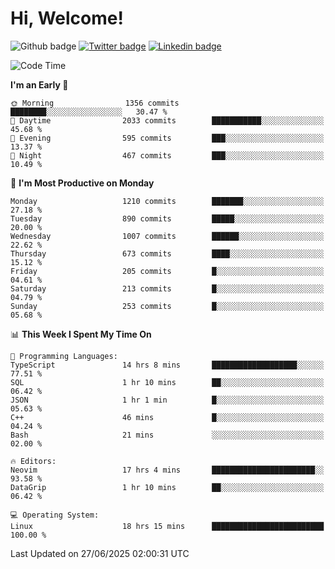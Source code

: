   # Hi, Welcome!
  ![Github badge](https://img.shields.io/github/followers/kraken-afk.svg?style=social&label=Follow&maxAge=2592000)
  [![Twitter badge](https://img.shields.io/badge/-Twitter-00acee?style=flat-square&logo=Twitter&logoColor=white)](https://twitter.com/trshppl)
  [![Linkedin badge](https://img.shields.io/badge/LinkedIn-0077B5?style=flat-square&logo=linkedin&logoColor=white)](https://www.linkedin.com/in/noveanrer)
<!--START_SECTION:waka-->
![Code Time](http://img.shields.io/badge/Code%20Time-1%2C031%20hrs%2035%20mins-blue)

**I'm an Early 🐤** 

```text
🌞 Morning                1356 commits        ████████░░░░░░░░░░░░░░░░░   30.47 % 
🌆 Daytime                2033 commits        ███████████░░░░░░░░░░░░░░   45.68 % 
🌃 Evening                595 commits         ███░░░░░░░░░░░░░░░░░░░░░░   13.37 % 
🌙 Night                  467 commits         ███░░░░░░░░░░░░░░░░░░░░░░   10.49 % 
```
📅 **I'm Most Productive on Monday** 

```text
Monday                   1210 commits        ███████░░░░░░░░░░░░░░░░░░   27.18 % 
Tuesday                  890 commits         █████░░░░░░░░░░░░░░░░░░░░   20.00 % 
Wednesday                1007 commits        ██████░░░░░░░░░░░░░░░░░░░   22.62 % 
Thursday                 673 commits         ████░░░░░░░░░░░░░░░░░░░░░   15.12 % 
Friday                   205 commits         █░░░░░░░░░░░░░░░░░░░░░░░░   04.61 % 
Saturday                 213 commits         █░░░░░░░░░░░░░░░░░░░░░░░░   04.79 % 
Sunday                   253 commits         █░░░░░░░░░░░░░░░░░░░░░░░░   05.68 % 
```


📊 **This Week I Spent My Time On** 

```text
💬 Programming Languages: 
TypeScript               14 hrs 8 mins       ███████████████████░░░░░░   77.51 % 
SQL                      1 hr 10 mins        ██░░░░░░░░░░░░░░░░░░░░░░░   06.42 % 
JSON                     1 hr 1 min          █░░░░░░░░░░░░░░░░░░░░░░░░   05.63 % 
C++                      46 mins             █░░░░░░░░░░░░░░░░░░░░░░░░   04.24 % 
Bash                     21 mins             ░░░░░░░░░░░░░░░░░░░░░░░░░   02.00 % 

🔥 Editors: 
Neovim                   17 hrs 4 mins       ███████████████████████░░   93.58 % 
DataGrip                 1 hr 10 mins        ██░░░░░░░░░░░░░░░░░░░░░░░   06.42 % 

💻 Operating System: 
Linux                    18 hrs 15 mins      █████████████████████████   100.00 % 
```


 Last Updated on 27/06/2025 02:00:31 UTC
<!--END_SECTION:waka-->